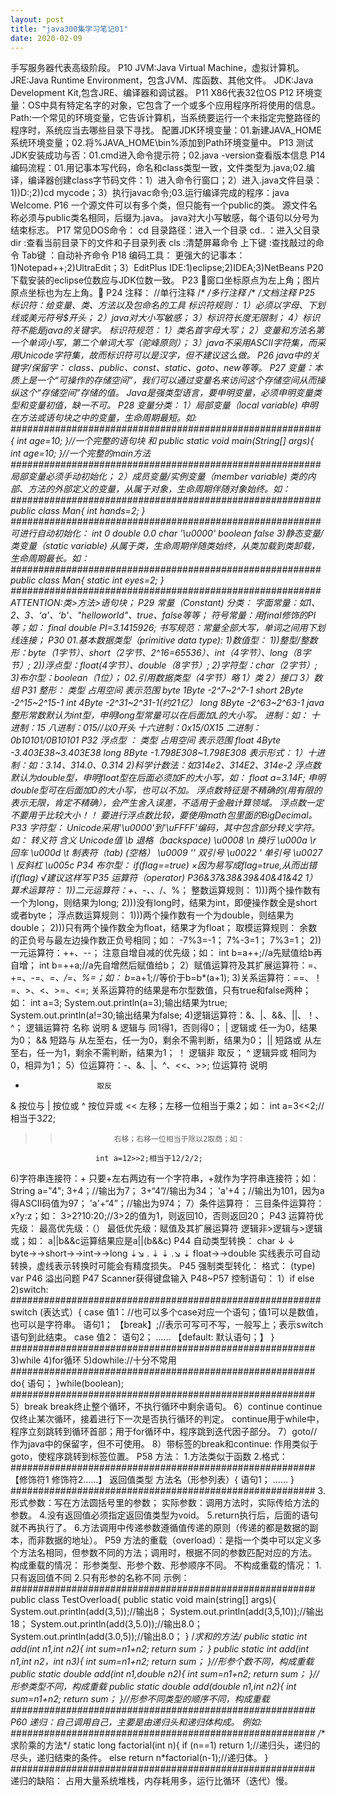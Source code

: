 ```yaml
---
layout: post
title: "java300集学习笔记01"
date: 2020-02-09
---
```

手写服务器代表高级阶段。
P10
JVM:Java Virtual Machine，虚拟计算机。
JRE:Java Runtime Environment，包含JVM、库函数、其他文件。
JDK:Java Development Kit,包含JRE、编译器和调试器。
P11
X86代表32位OS
P12
环境变量：OS中具有特定名字的对象，它包含了一个或多个应用程序所将使用的信息。
Path:一个常见的环境变量，它告诉计算机，当系统要运行一个未指定完整路径的程序时，系统应当去哪些目录下寻找。
配置JDK环境变量：01.新建JAVA_HOME系统环境变量；02.将%JAVA_HOME\bin%添加到Path环境变量中。
P13
测试JDK安装成功与否：01.cmd进入命令提示符；02.java  -version查看版本信息
P14
编码流程：01.用记事本写代码，命名和class类型一致，文件类型为.java;02.编译，编译器创建class字节码文件：1）进入命令行窗口；2）进入.java文件目录：1))D:;2))cd mycode；3）执行javac命令;03.运行编译完成的程序：java Welcome.
P16
一个源文件可以有多个类，但只能有一个public的类。
源文件名称必须与public类名相同，后缀为.java。
java对大小写敏感，每个语句以分号为结束标志。
P17
常见DOS命令：
cd 目录路径：进入一个目录
cd..             ：进入父目录
dir               :查看当前目录下的文件和子目录列表
cls               :清楚屏幕命令
上下键         :查找敲过的命令
Tab键         ：自动补齐命令
P18
编码工具：
更强大的记事本：1)Notepad++;2)UltraEdit；3）EditPlus
IDE:1)eclipse;2)IDEA;3)NetBeans
P20
下载安装的eclipse位数应与JDK位数一致。
P23
窗口坐标原点为左上角；图片原点坐标也为左上角。
P24
注释：
//单行注释
/*   */多行注释
/**   */文档注释
P25
标识符：给变量、类、方法以及包命名的工具
标识符规则：
1）必须以字母、下划线或美元符号$开头；
2）java对大小写敏感；
3）标识符长度无限制；
4）标识符不能是java的关键字。
标识符规范：
1）类名首字母大写；
2）变量和方法名第一个单词小写，第二个单词大写（驼峰原则）；
3）java不采用ASCⅡ字符集，而采用Unicode字符集，故而标识符可以是汉字，但不建议这么做。
P26
java中的关键字/保留字：
class、public、const、static、goto、new等等。
P27
变量：本质上是一个“可操作的存储空间”，我们可以通过变量名来访问这个存储空间从而操纵这个“存储空间”存储的值。
Java是强类型语言，要申明变量，必须申明变量类型和变量初值，缺一不可。
P28
变量分类：
1）局部变量（local variable)
申明在方法或语句块之中的变量，生命周期最短。如:
########################################################
{
int age=10;
}//一个完整的语句块
和
public static void main(String[] args){
int age=10;
}//一个完整的main方法
########################################################
局部变量必须手动初始化；
2）成员变量/实例变量（member variable)
类的内部、方法的外部定义的变量，从属于对象，生命周期伴随对象始终。如：
########################################################
public class Man{
      int hands=2;
}
########################################################
可进行自动初始化：
int             0
double      0.0
char          '\u0000'
boolean    false
3)静态变量/类变量（static variable)
从属于类，生命周期伴随类始终，从类加载到类卸载，生命周期最长。如：
########################################################
public class Man{
      static int eyes=2;
}
########################################################
ATTENTION:类>方法>语句块；
P29
常量（Constant)
分类：
字面常量：如1、2、3、‘a'、‘b'、"helloworld"、true、false等等；
符号常量：用final修饰的PI等；如：
final double PI=3.1415926;
书写规范：常量全部大写，单词之间用下划线连接；
P30
01.基本数据类型（primitive data type):
1)数值型：
1))整型/整数形：byte（1字节）、short（2字节、2^16=65536）、int（4字节）、long（8字节）;
2))浮点型：float(4字节）、double（8字节）;
2)字符型：char（2字节）;
3)布尔型：boolean（1位）；
02.引用数据类型（4字节）略
1）类
2）接口
3）数组
P31
整形：
类型            占用空间                表示范围
byte             1Byte            -2^7~2^7-1
short            2Byte           -2^15~2^15-1
int                4Byte            -2^31~2^31-1(约21亿）
long             8Byte            -2^63~2^63-1
java整形常数默认为int型，申明long型常量可以在后面加L的大小写。
进制：如：
十进制：15
八进制：015//以0开头
十六进制：0x15/0X15
二进制：0b10101/0B10101
P32
浮点型 ：
类型            占用空间                     表示范围
float            4Byte            -3.403E38~3.403E38
long             8Byte           -1.798E308~1.798E308
表示形式：
1）十进制：如：3.14、314.0、0.314
2)科学计数法：如314e2、314E2、314e-2
浮点数默认为double型，申明float型在后面必须加F的大小写，如：
float a=3.14F;
申明double型可在后面加D的大小写，也可以不加。
浮点数特征是不精确的(用有限的表示无限，肯定不精确），会产生舍入误差，不适用于金融计算领域。
浮点数一定不要用于比较大小！！
要进行浮点数比较，要使用math包里面的BigDecimal。
P33
字符型：
Unicode采用'\u0000'到'\uFFFF'编码，其中包含部分转义字符。如：
转义符              含义                     Unicode值
\b           退格（backspace)          \u0008
\n                     换行                      \u000a
\r                      回车                      \u000d
\t          制表符（tab)  (空格）      \u0009
\''                   双引号                     \u0022
\'                    单引号                     \u0027
\\                    反斜杠                    \u005c
P34
布尔型：
if(flag==true)      ×因为易写成flag=true,从而出错
if(flag)                   √建议这样写
P35
运算符（operator)
P36&37&38&39&40&41&42
1）算术运算符：
1))二元运算符：+、-、*、/、%；
整数运算规则：
1)))两个操作数有一个为long，则结果为long;
2)))没有long时，结果为int，即便操作数全是short或者byte；
浮点数运算规则：
1)))两个操作数有一个为double，则结果为double；
2)))只有两个操作数全为float，结果才为float；
取模运算规则：
余数的正负号与最左边操作数正负号相同；如：
-7%3=-1；
7%-3=1；
7%3=1；
2))一元运算符：++、--；
注意自增自减的优先级；如：
int b=a++;//a先赋值给b再自增；
int b=++a;//a先自增然后赋值给b；
2）赋值运算符及其扩展运算符：=、+=、-=、*=、/=、%=；如：
b*=a+1;//等价于b=b*(a+1);
3)关系运算符：==、！=、>、<、>=、<=;
关系运算符的结果是布尔型数值，只有true和false两种；如：
int a=3;
System.out.println(a=3);输出结果为true;
System.out.println(a!=30;输出结果为false;
4)逻辑运算符：&、|、&&、||、！、^；
逻辑运算符    名称               说明
&                   逻辑与           同1得1，否则得0；
|                     逻辑或           任一为0，结果为0；
&&                短路与           从左至右，任一为0，剩余不需判断，结果为0；
||                    短路或           从左至右，任一为1，剩余不需判断，结果为1；
！                   逻辑非           取反；
^                    逻辑异或       相同为0，相异为1；
5）位运算符：-、&、|、^、<<、>>;
位运算符        说明
-                     取反    
&                   按位与
|                     按位或
^                    按位异或
<<                 左移；左移一位相当于乘2；如：
                        int a=3<<2;//相当于3*2*2;
>>                 右移；右移一位相当于除以2取商；如：
                       int a=12>>2;相当于12/2/2;
6)字符串连接符：+
只要+左右两边有一个字符串，+就作为字符串连接符；如：
String a="4";
3+4；//输出为7；
3+“4”//输出为34；
'a'+4；//输出为101，因为a得ASCⅡ码值为97；
'a'+“4”；//输出为974；
7）条件运算符：
三目条件运算符：x?y:z；如：
3>2?10:20;//3>2的值为1，则返回10，否则返回20；
P43
运算符优先级：
最高优先级：（）
最低优先级：赋值及其扩展运算符
逻辑非>逻辑与>逻辑或；如：
a||b&&c运算结果应是a||(b&&c)
P44
自动类型转换：
                             char
                                ↓
                                ↓
byte→→short→→int→→long
                                 ⇣↘    .   ⇣
                                 ⇣    .↘   ⇣
                           float→→double
实线表示可自动转换，虚线表示转换时可能会有精度损失。
P45
强制类型转化：
格式：
(type) var
P46
溢出问题
P47
Scanner获得键盘输入
P48~P57
控制语句：
1）if else
2)switch:
########################################################
switch (表达式）{
case 值1：//也可以多个case对应一个语句；值1可以是数值，也可以是字符串。
语句1；
【break】;//表示可写可不写，一般写上；表示switch语句到此结束。
case 值2：
语句2；
……
【default:
默认语句；】
}
#######################################################
3)while
4)for循环
5)dowhile://十分不常用
#######################################################
do{
语句；
}while(boolean);
#######################################################
5）break
break终止整个循环，不执行循环中剩余语句。
6）continue
continue仅终止某次循环，接着进行下一次是否执行循环的判定。
continue用于while中，程序立刻跳转到循环首部；用于for循环中，程序跳到迭代因子部分。
7）goto//作为java中的保留字，但不可使用。
8）带标签的break和continue:
作用类似于goto，使程序跳转到标签位置。
P58
方法：
1.方法类似于函数
2.格式：
#######################################################
【修饰符1 修饰符2……】 返回值类型 方法名（形参列表）{
语句1；
……
}
#######################################################
3.形式参数：写在方法圆括号里的参数；
实际参数：调用方法时，实际传给方法的参数。
4.没有返回值必须指定返回值类型为void。
5.return执行后，后面的语句就不再执行了。
6.方法调用中传递参数遵循值传递的原则（传递的都是数据的副本，而非数据的地址）。
P59
方法的重载（overload）：是指一个类中可以定义多个方法名相同，但参数不同的方法；调用时，根据不同的参数匹配对应的方法。
构成重载的情况：
形参类型、形参个数、形参顺序不同。
不构成重载的情况：
1.只有返回值不同
2.只有形参的名称不同
示例：
#######################################################
public class TestOverload{
        public static void main(string[] args){
        System.out.println(add(3,5));//输出8；
        System.out.println(add(3,5,10));//输出18；
        System.out.println(add(3,5.0));//输出8.0；
        System.out.println(add(3.0,5));//输出8.0；
        }
        /**求和的方法*/
        public static int add(int n1,int n2){
              int sum=n1+n2;
              return sum；
        }
        public static int add(int n1,int n2，int n3){
              int sum=n1+n2;
              return sum；
        }//形参个数不同，构成重载
        public static double add(int n1,double n2){
              int sum=n1+n2;
              return sum；
        }//形参类型不同，构成重载
        public static double add(double n1,int n2){
              int sum=n1+n2;
              return sum；
        }//形参不同类型的顺序不同，构成重载
#######################################################
P60 
递归：自己调用自己，主要是由递归头和递归体构成。
例如:
#######################################################
/** 求阶乘的方法*/
static long factorial(int n){
      if (n==1)
           return 1;//递归头，递归的尽头，递归结束的条件。
      else return n*factorial(n-1);//递归体。
}
#######################################################
递归的缺陷：
占用大量系统堆栈，内存耗用多，运行比循环（迭代）慢。

